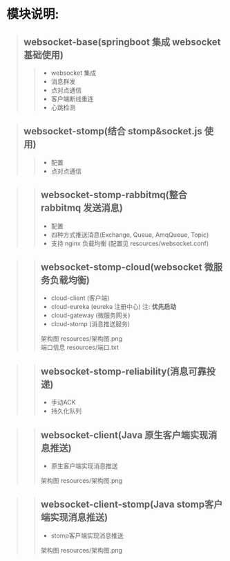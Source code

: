 # 模块说明:
> ## websocket-base(springboot 集成 websocket 基础使用)
> > - websocket 集成
> > - 消息群发
> > - 点对点通信
> > - 客户端断线重连
> > - 心跳检测

> ## websocket-stomp(结合 stomp&socket.js 使用)
> > - 配置
> > - 点对点通信

>> ## websocket-stomp-rabbitmq(整合 rabbitmq 发送消息)
 > > - 配置
 > > - 四种方式推送消息(Exchange, Queue, AmqQueue, Topic)
 > > - 支持 nginx 负载均衡 (配置见 resources/websocket.conf)

>> ## websocket-stomp-cloud(websocket 微服务负载均衡)
 > > - cloud-client (客户端)
 > > - cloud-eureka (eureka 注册中心) 注:  **优先启动**
 > > - cloud-gateway (微服务网关)
 > > - cloud-stomp (消息推送服务)
 > >
 > > 架构图 resources/架构图.png  
 > > 端口信息 resources/端口.txt 

>> ## websocket-stomp-reliability(消息可靠投递)
 > > - 手动ACK
 > > - 持久化队列

>> ## websocket-client(Java 原生客户端实现消息推送)
 > > - 原生客户端实现消息推送
 > >
 > > 架构图 resources/架构图.png

>> ## websocket-client-stomp(Java stomp客户端实现消息推送)
 > > - stomp客户端实现消息推送
 > >
 > > 架构图 resources/架构图.png 







